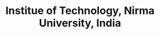 ---
title: "Institue of Technology, Nirma University, India"
excerpt: "Bachelors in Technology, Information Technology (2017-2021)"
collection: portfolio
---